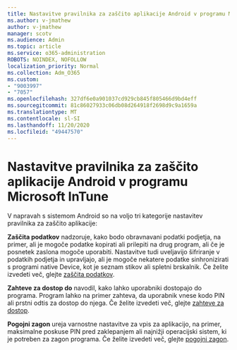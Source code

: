 ```yaml
---
title: Nastavitve pravilnika za zaščito aplikacije Android v programu Microsoft InTune
ms.author: v-jmathew
author: v-jmathew
manager: scotv
ms.audience: Admin
ms.topic: article
ms.service: o365-administration
ROBOTS: NOINDEX, NOFOLLOW
localization_priority: Normal
ms.collection: Adm_O365
ms.custom:
- "9003997"
- "7057"
ms.openlocfilehash: 327df6e0a901037cd929cb845f805466d9bd4eff
ms.sourcegitcommit: 81c86027933c06db08d264918f2698d9c9a1659a
ms.translationtype: MT
ms.contentlocale: sl-SI
ms.lasthandoff: 11/20/2020
ms.locfileid: "49447570"
---
```

# <a name="android-app-protection-policy-settings-in-microsoft-intune"></a>Nastavitve pravilnika za zaščito aplikacije Android v programu Microsoft InTune

V napravah s sistemom Android so na voljo tri kategorije nastavitev pravilnika za zaščito aplikacije:

**Zaščita podatkov** nadzoruje, kako bodo obravnavani podatki podjetja, na primer, ali je mogoče podatke kopirati ali prilepiti na drug program, ali če je posnetek zaslona mogoče uporabiti. Nastavitve tudi uveljavijo šifriranje v podatkih podjetja in upravljajo, ali je mogoče nekatere podatke sinhronizirati s programi native Device, kot je seznam stikov ali spletni brskalnik. Če želite izvedeti več, glejte [zaščita podatkov](https://go.microsoft.com/fwlink/?linkid=2135259).

**Zahteve za dostop do** navodil, kako lahko uporabniki dostopajo do programa. Program lahko na primer zahteva, da uporabnik vnese kodo PIN ali prstni odtis za dostop do njega. Če želite izvedeti več, glejte [zahteve za dostop](https://go.microsoft.com/fwlink/?linkid=2135260).

**Pogojni zagon** ureja varnostne nastavitve za vpis za aplikacijo, na primer, maksimalne poskuse PIN pred zaklepanjem ali najnižji operacijski sistem, ki je potreben za zagon programa. Če želite izvedeti več, glejte [pogojni zagon](https://go.microsoft.com/fwlink/?linkid=2135507).

